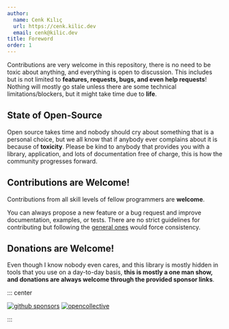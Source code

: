 ```yaml
---
author:
  name: Cenk Kılıç
  url: https://cenk.kilic.dev
  email: cenk@kilic.dev
title: Foreword
order: 1
---
```


Contributions are very welcome in this repository, there is no need to be toxic about anything, and everything is open to discussion. This includes but is not limited to **features, requests, bugs, and even help requests**! Nothing will mostly go stale unless there are some technical limitations/blockers, but it might take time due to **life**.

<!-- more -->

## State of Open-Source

Open source takes time and nobody should cry about something that is a personal choice, but we all know that if anybody ever complains about it is because of **toxicity**. Please be kind to anybody that provides you with a library, application, and lots of documentation free of charge, this is how the community progresses forward.

## Contributions are Welcome!

Contributions from all skill levels of fellow programmers are **welcome**.

You can always propose a new feature or a bug request and improve documentation, examples, or tests. There are no strict guidelines for contributing but following the [general ones](/repository/contributions.html) would force consistency.

## Donations are Welcome!

Even though I know nobody even cares, and this library is mostly hidden in tools that you use on a day-to-day basis, **this is mostly a one man show, and donations are always welcome through the provided sponsor links**.

::: center

[![github sponsors](https://img.shields.io/github/sponsors/cenk1cenk2?label=github%20sponsors&style=flat-square&logo=github)](https://github.com/sponsors/cenk1cenk2) [![opencollective](https://img.shields.io/opencollective/sponsors/listr2?label=open%20collective&logo=opencollective)](https://opencollective.com/listr2)

:::
